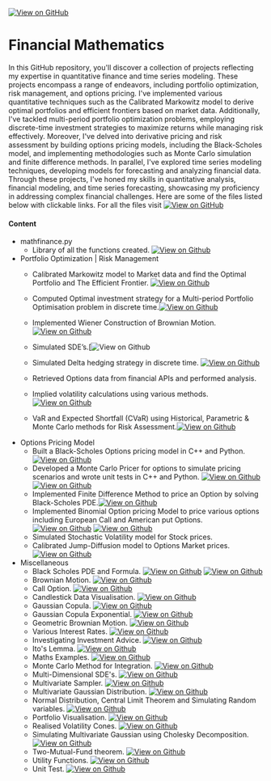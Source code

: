 [![View on GitHub](https://img.shields.io/badge/GitHub-View_on_GitHub-blue?logo=GitHub)](https://github.com/palluthapa/Financial-Maths)

# Financial Mathematics
In this GitHub repository, you'll discover a collection of projects reflecting my expertise in quantitative finance and time series modeling. These projects encompass a range of endeavors, including portfolio optimization, risk management, and options pricing. I've implemented various quantitative techniques such as the Calibrated Markowitz model to derive optimal portfolios and efficient frontiers based on market data. Additionally, I've tackled multi-period portfolio optimization problems, employing discrete-time investment strategies to maximize returns while managing risk effectively. Moreover, I've delved into derivative pricing and risk assessment by building options pricing models, including the Black-Scholes model, and implementing methodologies such as Monte Carlo simulation and finite difference methods. In parallel, I've explored time series modeling techniques, developing models for forecasting and analyzing financial data. Through these projects, I've honed my skills in quantitative analysis, financial modeling, and time series forecasting, showcasing my proficiency in addressing complex financial challenges.
Here are some of the files listed below with clickable links. For all the files visit [![View on GitHub](https://img.shields.io/badge/GitHub-View_on_GitHub-orange?logo=GitHub)](https://github.com/palluthapa/Financial-Maths)

#### Content
* mathfinance.py
    - Library of all the functions created. [![View on Github](https://img.shields.io/badge/Github-Notebook-green?logo=Github)](https://github.com/palluthapa/Financial-Maths/blob/master/Codes/mathfinance.py)
* Portfolio Optimization | Risk Management
    - Calibrated Markowitz model to Market data and find the Optimal Portfolio and The Efficient Frontier. [![View on Github](https://img.shields.io/badge/Github-Notebook-green?logo=Github)](https://github.com/palluthapa/Financial-Maths/blob/master/Codes/Markowitz%20Model.ipynb)
    - Computed Optimal investment strategy for a Multi-period Portfolio Optimisation problem in discrete time.[![View on Github](https://img.shields.io/badge/Github-Notebook-green?logo=Github)](https://github.com/palluthapa/Financial-Maths/blob/master/Codes/Merton%20Problem.ipynb)
    - Implemented Wiener Construction of Brownian Motion.[![View on Github](https://img.shields.io/badge/Github-Notebook-green?logo=Github)](https://github.com/palluthapa/Financial-Maths/blob/master/Codes/Wiener%20Process.ipynb)
    - Simulated SDE’s.[![View on Github](https://github.com/palluthapa/Financial-Maths/blob/master/Codes/Stochastic%20Differential%20Equations.ipynb)
    
    - Simulated Delta hedging strategy in discrete time. [![View on Github](https://img.shields.io/badge/Github-Notebook-green?logo=Github)](https://github.com/palluthapa/Financial-Maths/blob/master/Codes/Simulating%20Delta%20Hedging%20Strategy%20in%20Discrete%20Time.ipynb)
    - Retrieved Options data from financial APIs and performed analysis.
    - Implied volatility calculations using various methods.[![View on Github](https://img.shields.io/badge/Github-Notebook-green?logo=Github)](https://github.com/palluthapa/Financial-Maths/blob/master/Codes/Implied%20Volatility%20And%20Realised%20Volatility.ipynb)
    - VaR and Expected Shortfall (CVaR) using Historical, Parametric & Monte Carlo methods for Risk Assessment.[![View on Github](https://img.shields.io/badge/Github-Notebook-green?logo=Github)](https://github.com/palluthapa/Financial-Maths/blob/master/Codes/Value%20at%20Risk%20VaR%20and%20CVaR.ipynb)
* Options Pricing Model
    - Built a Black-Scholes Options pricing model in C++ and Python. [![View on Github](https://img.shields.io/badge/C++-C++-blue?logo=C%2B%2B)](https://github.com/palluthapa/Cpp-For-Finance/blob/master/part2-blackscholes.cpp)
    - Developed a Monte Carlo Pricer for options to simulate pricing scenarios and wrote unit tests in C++ and Python. [![View on Github](https://img.shields.io/badge/C++-C++-blue?logo=C%2B%2B)](https://github.com/palluthapa/Cpp-For-Finance/blob/master/part2-montecarlopricer.cpp) [![View on Github](https://img.shields.io/badge/Python-Python-green?logo=Python)](https://github.com/palluthapa/Financial-Maths/blob/master/Codes/Monte%20Carlo%20Pricing.ipynb)
    - Implemented Finite Difference Method to price an Option by solving Black-Scholes PDE.[![View on Github](https://img.shields.io/badge/Github-Notebook-green?logo=Github)](https://github.com/palluthapa/Financial-Maths/blob/master/Codes/Finite%20Difference%20Methods.ipynb)
    - Implemented Binomial Option pricing Model to price various options including European Call and American put Options. [![View on Github](https://img.shields.io/badge/C++-C++-blue?logo=C%2B%2B)](https://github.com/palluthapa/Cpp-For-Finance/tree/master/part2-Binomial%20Pricer-Cox%20Ross%20Rubinstein%20Procedure) [![View on Github](https://img.shields.io/badge/Python-Python-green?logo=Python)](https://github.com/palluthapa/Financial-Maths/blob/master/Codes/Binomial%20Options%20Pricing%20Model.ipynb)
    - Simulated Stochastic Volatility model for Stock prices.
    - Calibrated Jump-Diffusion model to Options Market prices. [![View on Github](https://img.shields.io/badge/Github-Notebook-green?logo=Github)](https://github.com/palluthapa/Financial-Maths/blob/master/Codes/Calibration.ipynb)
* Miscellaneous
    - Black Scholes PDE and Formula.  [![View on Github](https://img.shields.io/badge/Github-Notebook-green?logo=Github)](https://github.com/palluthapa/Financial-Maths/blob/master/Codes/Black%20Scholes%20PDE.ipynb) [![View on Github](https://img.shields.io/badge/Github-Notebook-orange?logo=Github)](https://github.com/palluthapa/Financial-Maths/blob/master/Codes/blackscholesformula.ipynb)
    - Brownian Motion.  [![View on Github](https://img.shields.io/badge/Github-Notebook-green?logo=Github)](https://github.com/palluthapa/Financial-Maths/blob/master/Codes/BrownianMotionMonteCarlo.ipynb)
    - Call Option.  [![View on Github](https://img.shields.io/badge/Github-Notebook-green?logo=Github)](https://github.com/palluthapa/Financial-Maths/blob/master/Codes/CallOption.ipynb)
    - Candlestick Data Visualisation. [![View on Github](https://img.shields.io/badge/Github-Notebook-green?logo=Github)](https://github.com/palluthapa/Financial-Maths/blob/master/Codes/Candlestick%20Data%20Visualisation.ipynb)
    - Gaussian Copula. [![View on Github](https://img.shields.io/badge/Github-Notebook-green?logo=Github)](https://github.com/palluthapa/Financial-Maths/blob/master/Codes/Gaussian%20Copula.ipynb)
    - Gaussian Copula Exponential. [![View on Github](https://img.shields.io/badge/Github-Notebook-green?logo=Github)](https://github.com/palluthapa/Financial-Maths/blob/master/Codes/GaussianCopulaExponential.ipynb)
    - Geometric Brownian Motion. [![View on Github](https://img.shields.io/badge/Github-Notebook-green?logo=Github)](https://github.com/palluthapa/Financial-Maths/blob/master/Codes/Geometric%20Brownian%20Motion.ipynb)
    - Various Interest Rates. [![View on Github](https://img.shields.io/badge/Github-Notebook-green?logo=Github)](https://github.com/palluthapa/Financial-Maths/blob/master/Codes/Interest%20rate.ipynb)
    - Investigating Investment Advice. [![View on Github](https://img.shields.io/badge/Github-Notebook-green?logo=Github)](https://github.com/palluthapa/Financial-Maths/blob/master/Codes/Investegating%20Investment%20Advice.ipynb)
    - Ito's Lemma. [![View on Github](https://img.shields.io/badge/Github-Notebook-green?logo=Github)](https://github.com/palluthapa/Financial-Maths/blob/master/Codes/Ito's%20lemma.ipynb)
    - Maths Examples. [![View on Github](https://img.shields.io/badge/Github-Notebook-green?logo=Github)](https://github.com/palluthapa/Financial-Maths/blob/master/Codes/Maths%20Basics.ipynb)
    - Monte Carlo Method for Integration. [![View on Github](https://img.shields.io/badge/Github-Notebook-green?logo=Github)](https://github.com/palluthapa/Financial-Maths/blob/master/Codes/Monte%20Carlo%20Method%20for%20Integration.ipynb)
    - Multi-Dimensional SDE's. [![View on Github](https://img.shields.io/badge/Github-Notebook-green?logo=Github)](https://github.com/palluthapa/Financial-Maths/blob/master/Codes/Multi-Dimensional%20SDEs.ipynb)
    - Multivariate Sampler. [![View on Github](https://img.shields.io/badge/Github-Notebook-green?logo=Github)](https://github.com/palluthapa/Financial-Maths/blob/master/Codes/Multivariate_Sampler.py)
    - Multivariate Gaussian Distribution. [![View on Github](https://img.shields.io/badge/Github-Notebook-green?logo=Github)](https://github.com/palluthapa/Financial-Maths/blob/master/Codes/MultivariateGaussian.ipynb)
    - Normal Distribution, Central Limit Theorem and Simulating Random variables. [![View on Github](https://img.shields.io/badge/Github-Notebook-green?logo=Github)](https://github.com/palluthapa/Financial-Maths/blob/master/Codes/Normal%20Distribution%2C%20CLT%20and%20Simulating%20Random%20variables%20.ipynb)
    - Portfolio Visualisation. [![View on Github](https://img.shields.io/badge/Github-Notebook-green?logo=Github)](https://github.com/palluthapa/Financial-Maths/blob/master/Codes/Portfolio%20Visualization.ipynb)
    - Realised Volatility Cones. [![View on Github](https://img.shields.io/badge/Github-Notebook-green?logo=Github)](https://github.com/palluthapa/Financial-Maths/blob/master/Codes/Realised%20Volatility.ipynb)
    - Simulating Multivariate Gaussian using Cholesky Decomposition. [![View on Github](https://img.shields.io/badge/Github-Notebook-green?logo=Github)](https://github.com/palluthapa/Financial-Maths/blob/master/Codes/Simulating%20Multivariate%20Gaussian%20using%20Cholesky%20Decomposition.ipynb)
    - Two-Mutual-Fund theorem. [![View on Github](https://img.shields.io/badge/Github-Notebook-green?logo=Github)](https://github.com/palluthapa/Financial-Maths/blob/master/Codes/Two-Mutual-Fund%20theorem.ipynb)
    - Utility Functions. [![View on Github](https://img.shields.io/badge/Github-Notebook-green?logo=Github)](https://github.com/palluthapa/Financial-Maths/blob/master/Codes/Utility%20Functions.ipynb)
    - Unit Test. [![View on Github](https://img.shields.io/badge/Github-Notebook-green?logo=Github)](https://github.com/palluthapa/Financial-Maths/blob/master/Codes/Unit%20Test.ipynb)